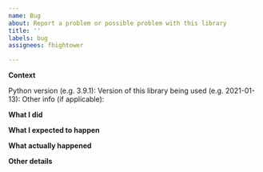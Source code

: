 ```yaml
---
name: Bug
about: Report a problem or possible problem with this library
title: ''
labels: bug
assignees: fhightower

---
```


**Context**

Python version (e.g. 3.9.1): 
Version of this library being used (e.g. 2021-01-13): 
Other info (if applicable): 

**What I did**

**What I expected to happen**

**What actually happened**

**Other details**

